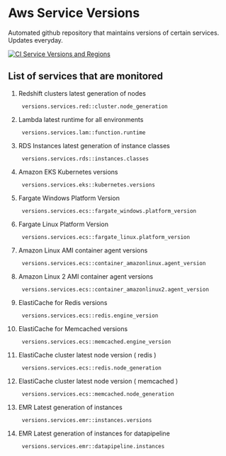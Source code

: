 # Aws Service Versions
Automated github repository that maintains versions of certain services. Updates everyday.

[![CI Service Versions and Regions](https://github.com/Aryaman6492/Aws-Service-Versions/actions/workflows/main.yml/badge.svg)](https://github.com/Aryaman6492/Aws-Service-Versions/actions/workflows/main.yml)

## List of services that are monitored
1. Redshift clusters latest generation of nodes

        versions.services.red::cluster.node_generation

1. Lambda latest runtime for all environments

        versions.services.lam::function.runtime

1. RDS Instances latest generation of instance classes

        versions.services.rds::instances.classes

1. Amazon EKS Kubernetes versions

        versions.services.eks::kubernetes.versions

1. Fargate Windows Platform Version
    
        versions.services.ecs::fargate_windows.platform_version

1. Fargate Linux Platform Version

        versions.services.ecs::fargate_linux.platform_version

1. Amazon Linux AMI container agent versions
	
        versions.services.ecs::container_amazonlinux.agent_version

1. Amazon Linux 2 AMI container agent versions
	
        versions.services.ecs::container_amazonlinux2.agent_version

1. ElastiCache for Redis versions

        versions.services.ecs::redis.engine_version

1. ElastiCache for Memcached versions
	
        versions.services.ecs::memcached.engine_version

1. ElastiCache cluster latest node version ( redis )

        versions.services.ecs::redis.node_generation

1. ElastiCache cluster latest node version ( memcached )
    
        versions.services.ecs::memcached.node_generation

1. EMR Latest generation of instances

        versions.services.emr::instances.versions

1. EMR Latest generation of instances for datapipeline

        versions.services.emr::datapipeline.instances
